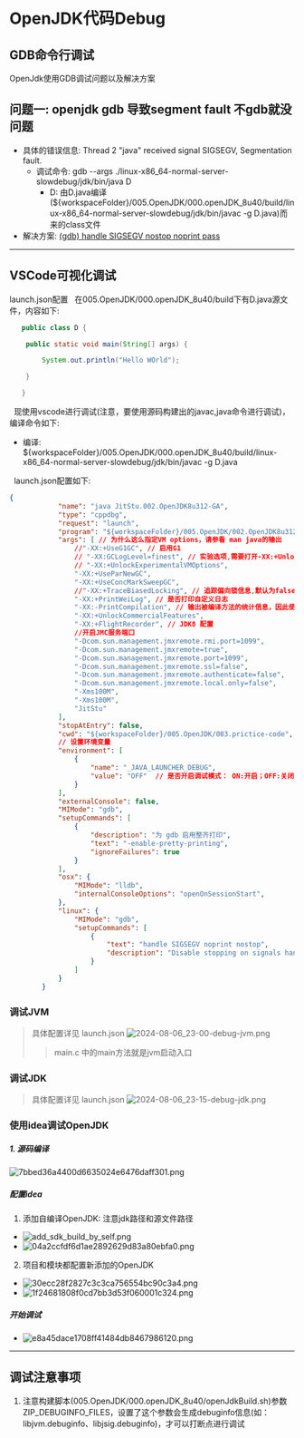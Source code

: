 # OpenJDK代码Debug
## GDB命令行调试 
OpenJdk使用GDB调试问题以及解决方案
## 问题一: openjdk gdb 导致segment fault 不gdb就没问题
+ 具体的错误信息: Thread 2 "java" received signal SIGSEGV, Segmentation fault.
   - 调试命令: gdb --args ./linux-x86_64-normal-server-slowdebug/jdk/bin/java D
       - D: 由D.java编译(${workspaceFolder}/005.OpenJDK/000.openJDK_8u40/build/linux-x86_64-normal-server-slowdebug/jdk/bin/javac -g D.java)而来的class文件
+ 解决方案: [(gdb) handle SIGSEGV nostop noprint pass](https://www.zhihu.com/question/39925554)

------------------

## VSCode可视化调试
launch.json配置
&nbsp;&nbsp;在005.OpenJDK/000.openJDK_8u40/build下有D.java源文件，内容如下:
```java
   public class D {

    public static void main(String[] args) {

        System.out.println("Hello WOrld");

    }

   }
```

&nbsp;&nbsp;现使用vscode进行调试(注意，要使用源码构建出的javac,java命令进行调试)，编译命令如下:
+ 编译: ${workspaceFolder}/005.OpenJDK/000.openJDK_8u40/build/linux-x86_64-normal-server-slowdebug/jdk/bin/javac -g D.java

&nbsp;&nbsp;launch.json配置如下:
```json
{
            "name": "java JitStu.002.OpenJDK8u312-GA",
            "type": "cppdbg",
            "request": "launch",
            "program": "${workspaceFolder}/005.OpenJDK/002.OpenJDK8u312-GA/OpenJDK8U312-GA/build/linux-x86_64-normal-server-slowdebug/jdk/bin/java",
            "args": [ // 为什么这么指定VM options，请参看 man java的输出
                //"-XX:+UseG1GC", // 启用G1
                // "-XX:GCLogLevel=finest", // 实验选项,需要打开-XX:+UnlockExperimentalVMOptions,从而获取更为详细的日志信息
                // "-XX:+UnlockExperimentalVMOptions",
                "-XX:+UseParNewGC",
                "-XX:+UseConcMarkSweepGC",
                //"-XX:+TraceBiasedLocking", // 追踪偏向锁信息,默认为false
                "-XX:+PrintWeiLog", // 是否打印自定义日志
                "-XX:-PrintCompilation", // 输出被编译方法的统计信息，因此使用PrintCompilation可以很方便的看出哪些是热点代码
                "-XX:+UnlockCommercialFeatures",
                "-XX:+FlightRecorder", // JDK8 配置
                //开启JMC服务端口
                "-Dcom.sun.management.jmxremote.rmi.port=1099",
                "-Dcom.sun.management.jmxremote=true",
                "-Dcom.sun.management.jmxremote.port=1099",
                "-Dcom.sun.management.jmxremote.ssl=false",
                "-Dcom.sun.management.jmxremote.authenticate=false",
                "-Dcom.sun.management.jmxremote.local.only=false",
                "-Xms100M",
                "-Xms100M",
                "JitStu"
            ],
            "stopAtEntry": false,
            "cwd": "${workspaceFolder}/005.OpenJDK/003.prictice-code",
            // 设置环境变量
            "environment": [
                {
                    "name": "_JAVA_LAUNCHER_DEBUG",
                    "value": "OFF"  // 是否开启调试模式： ON:开启；OFF:关闭
                }
            ],
            "externalConsole": false,
            "MIMode": "gdb",
            "setupCommands": [
                {
                    "description": "为 gdb 启用整齐打印",
                    "text": "-enable-pretty-printing",
                    "ignoreFailures": true
                }
            ],
            "osx": {
                "MIMode": "lldb",
                "internalConsoleOptions": "openOnSessionStart",
            },
            "linux": {
                "MIMode": "gdb",
                "setupCommands": [
                    {
                        "text": "handle SIGSEGV noprint nostop",
                        "description": "Disable stopping on signals handled by the JVM"
                    }
                ]
            }
        }
```

### 调试JVM
> 具体配置详见 launch.json
![2024-08-06_23-00-debug-jvm.png](./IMGS/2024-08-06_23-00-debug-jvm.png)
>> main.c 中的main方法就是jvm启动入口

### 调试JDK
> 具体配置详见 launch.json
![2024-08-06_23-15-debug-jdk.png](./IMGS/2024-08-06_23-15-debug-jdk.png)

### 使用idea调试OpenJDK
##### 1. 源码编译
![7bbed36a4400d6635024e6476daff301.png](./IMGS/7bbed36a4400d6635024e6476daff301.png)

##### 配置idea
1. 添加自编译OpenJDK: 注意jdk路径和源文件路径
- ![add_sdk_build_by_self.png](./IMGS/add_sdk_build_by_self.png)
- ![04a2ccfdf6d1ae2892629d83a80ebfa0.png](./IMGS/04a2ccfdf6d1ae2892629d83a80ebfa0.png)

2. 项目和模块都配置新添加的OpenJDK
- ![30ecc28f2827c3c3ca756554bc90c3a4.png](./IMGS/30ecc28f2827c3c3ca756554bc90c3a4.png)
- ![1f24681808f0cd7bb3d53f060001c324.png](./IMGS/1f24681808f0cd7bb3d53f060001c324.png)

##### 开始调试
- ![e8a45dace1708ff41484db8467986120.png](./IMGS/e8a45dace1708ff41484db8467986120.png)
-----------------

## 调试注意事项
1. 注意构建脚本(005.OpenJDK/000.openJDK_8u40/openJdkBuild.sh)参数ZIP_DEBUGINFO_FILES，设置了这个参数会生成debuginfo信息(如：libjvm.debuginfo、libjsig.debuginfo)，才可以打断点进行调试